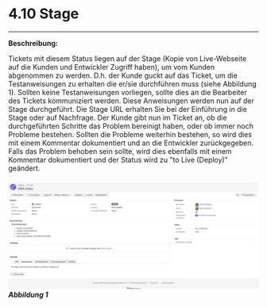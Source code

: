 # 4.10 Stage

---

**Beschreibung:**

Tickets mit diesem Status liegen auf der Stage \(Kopie von Live-Webseite auf die Kunden und Entwickler Zugriff haben\), um vom Kunden abgenommen zu werden. D.h. der Kunde guckt auf das Ticket, um die Testanweisungen zu erhalten die er/sie durchführen muss \(siehe Abbildung 1\). Sollten keine Testanweisungen vorliegen, sollte dies an die Bearbeiter des Tickets kommuniziert werden. Diese Anweisungen werden nun auf der Stage durchgeführt. Die Stage URL erhalten Sie bei der Einführung in die Stage oder auf Nachfrage. Der Kunde gibt nun im Ticket an, ob die durchgeführten Schritte das Problem bereinigt haben, oder ob immer noch Probleme bestehen. Sollten die Probleme weiterhin bestehen, so wird dies mit einem Kommentar dokumentiert und an die Entwickler zurückgegeben. Falls das Problem behoben sein sollte, wird dies ebenfalls mit einem Kommentar dokumentiert und der Status wird zu "to Live \(Deploy\)" geändert.

###### ![](/assets/Testanweisungen.png)_**Abbildung 1**_

###### 



